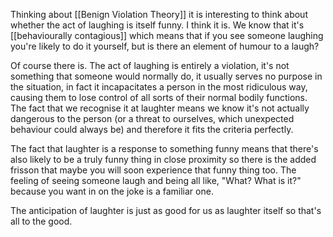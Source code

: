 ---
---

Thinking about [[Benign Violation Theory]] it is interesting to think about whether the act of laughing is itself funny. I think it is. We know that it's [[behaviourally contagious]] which means that if you see someone laughing you're likely to do it yourself, but is there an element of humour to a laugh?

Of course there is. The act of laughing is entirely a violation, it's not something that someone would normally do, it usually serves no purpose in the situation, in fact it incapacitates a person in the most ridiculous way, causing them to lose control of all sorts of their normal bodily functions. The fact that we recognise it at laughter means we know it's not actually dangerous to the person (or a threat to ourselves, which unexpected behaviour could always be) and therefore it fits the criteria perfectly.

The fact that laughter is a response to something funny means that there's also likely to be a truly funny thing in close proximity so there is the added frisson that maybe you will soon experience that funny thing too. The feeling of seeing someone laugh and being all like, "What? What is it?" because you want in on the joke is a familiar one.

The anticipation of laughter is just as good for us as laughter itself so that's all to the good.
